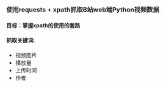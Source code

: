 ### 使用requests + xpath抓取B站web端Python视频数据
#### 目标：掌握xpath的使用的套路
#### 抓取关键词:
* 视频图片
* 播放量
* 上传时间
* 作者


